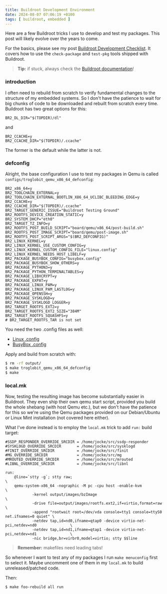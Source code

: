 ```yaml
---
title: Buildroot Development Environment
date: 2024-08-07 07:06:19 +0100
tags: [ buildroot, embedded ]
---
```


Here are a few Buildroot tricks I use to develop and test my packages.
This post will likely evolve over the years to come.

For the basics, please see my post [Buildroot Development Checklist][0].
It covers how to use the `check-package` and `test-pkg` tools shipped
with Buildroot.

> **Tip:** if stuck, always check the [Buildroot documentation][1]!

### introduction

I often need to rebuild from scratch to verify fundamental changes to
the structure of my embedded systems.  So I don't have the patience to
wait for big chunks of code to be downloaded and rebuilt from scratch
every time.  Buildroot has two great options for this:

```
BR2_DL_DIR="$(TOPDIR)/dl"
```

and

```
BR2_CCACHE=y
BR2_CCACHE_DIR="$(TOPDIR)/.ccache"
```

The former is the default while the latter is not.

### defconfig

Alright, the base configuration I use to test my packages in Qemu is called
`configs/troglobit_qemu_x86_64_defconfig`:

```apacheconf
BR2_x86_64=y
BR2_TOOLCHAIN_EXTERNAL=y
BR2_TOOLCHAIN_EXTERNAL_BOOTLIN_X86_64_UCLIBC_BLEEDING_EDGE=y
BR2_CCACHE=y
BR2_CCACHE_DIR="$(TOPDIR)/.ccache"
BR2_TARGET_GENERIC_ISSUE="Buildroot Testing Ground"
BR2_ROOTFS_DEVICE_CREATION_STATIC=y
BR2_SYSTEM_DHCP="eth0"
BR2_TARGET_TZ_INFO=y
BR2_ROOTFS_POST_BUILD_SCRIPT="board/qemu/x86_64/post-build.sh"
BR2_ROOTFS_POST_IMAGE_SCRIPT="board/qemu/post-image.sh"
BR2_ROOTFS_POST_SCRIPT_ARGS="$(BR2_DEFCONFIG)"
BR2_LINUX_KERNEL=y
BR2_LINUX_KERNEL_USE_CUSTOM_CONFIG=y
BR2_LINUX_KERNEL_CUSTOM_CONFIG_FILE="linux.config"
BR2_LINUX_KERNEL_NEEDS_HOST_LIBELF=y
BR2_PACKAGE_BUSYBOX_CONFIG="busybox.config"
BR2_PACKAGE_BUSYBOX_SHOW_OTHERS=y
BR2_PACKAGE_PYTHON3=y
BR2_PACKAGE_PYTHON_TERMINALTABLES=y
BR2_PACKAGE_LIBXCRYPT=y
BR2_PACKAGE_EXPAT=y
BR2_PACKAGE_LINUX_PAM=y
BR2_PACKAGE_LINUX_PAM_LASTLOG=y
BR2_PACKAGE_OPENSSH=y
BR2_PACKAGE_SYSKLOGD=y
BR2_PACKAGE_SYSKLOGD_LOGGER=y
BR2_TARGET_ROOTFS_EXT2=y
BR2_TARGET_ROOTFS_EXT2_SIZE="384M"
BR2_TARGET_ROOTFS_SQUASHFS=y
# BR2_TARGET_ROOTFS_TAR is not set
```

You need the two .config files as well:
 - [Linux .config][2]
 - [BusyBox .config][3]

Apply and build from scratch with:

```bash
$ rm -rf output/
$ make troglobit_qemu_x86_64_defconfig
$ make
```

### local.mk

Now, testing the resulting image has become substantially easier in
Buildroot.  They even ship their own qemu start script, provided you
build the whole shebang (with host Qemu etc.), but we don't have the
patience for this so we're using the Qemu packages provided on our
Debian/Ubuntu or Linux Mint installation (not covered here either).

What I've done instead is to employ the `local.mk` trick to add `run:`
build target:

```
#SSDP_RESPONDER_OVERRIDE_SRCDIR = /home/jocke/src/ssdp-responder
#SYSKLOGD_OVERRIDE_SRCDIR       = /home/jocke/src/sysklogd
#FINIT_OVERRIDE_SRCDIR          = /home/jocke/src/finit
#MG_OVERRIDE_SRCDIR             = /home/jocke/src/mg
#MROUTED_OVERRIDE_SRCDIR        = /home/jocke/src/mrouted
#LIBNL_OVERRIDE_SRCDIR          = /home/jocke/src/libnl

run:
	@line=`stty -g`; stty raw;																\
	qemu-system-x86_64 -nographic -M pc -cpu host -enable-kvm								\
			-kernel output/images/bzImage													\
			-drive file=output/images/rootfs.ext2,if=virtio,format=raw						\
			-append "rootwait root=/dev/vda console=tty1 console=ttyS0 net.ifnames=0 quiet" \
			-netdev tap,id=nd0,ifname=qtap0 -device virtio-net-pci,netdev=nd0				\
			-netdev tap,id=nd1,ifname=qtap1 -device virtio-net-pci,netdev=nd1				\
			-nic bridge,br=virbr0,model=virtio; stty $$line
```

> **Remember:** makefiles need leading tabs!

So whenever I want to test any of my packages I run `make menuconfig`
first to select it.  Maybe uncomment one of them in my `local.mk` to
build unreleased/patched code.

Then:

```bash
$ make foo-rebuild all run
```


[0]: /post/2023-06-04-buildroot-development-checklist/
[1]: https://nightly.buildroot.org/
[2]: /busybox.config
[3]: /linux.config
